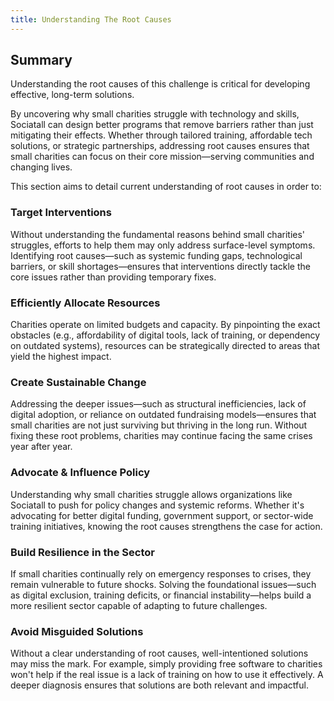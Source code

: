```yaml
---
title: Understanding The Root Causes
---
```


## Summary

Understanding the root causes of this challenge is critical for developing effective, long-term solutions.

By uncovering why small charities struggle with technology and skills, Sociatall can design better programs that remove barriers rather than just mitigating their effects. Whether through tailored training, affordable tech solutions, or strategic partnerships, addressing root causes ensures that small charities can focus on their core mission—serving communities and changing lives.

This section aims to detail current understanding of root causes in order to:

### Target Interventions

Without understanding the fundamental reasons behind small charities' struggles, efforts to help them may only address surface-level symptoms. Identifying root causes—such as systemic funding gaps, technological barriers, or skill shortages—ensures that interventions directly tackle the core issues rather than providing temporary fixes.

### Efficiently Allocate Resources

Charities operate on limited budgets and capacity. By pinpointing the exact obstacles (e.g., affordability of digital tools, lack of training, or dependency on outdated systems), resources can be strategically directed to areas that yield the highest impact.

### Create Sustainable Change

Addressing the deeper issues—such as structural inefficiencies, lack of digital adoption, or reliance on outdated fundraising models—ensures that small charities are not just surviving but thriving in the long run. Without fixing these root problems, charities may continue facing the same crises year after year.

### Advocate & Influence Policy

Understanding why small charities struggle allows organizations like Sociatall to push for policy changes and systemic reforms. Whether it's advocating for better digital funding, government support, or sector-wide training initiatives, knowing the root causes strengthens the case for action.

### Build Resilience in the Sector

If small charities continually rely on emergency responses to crises, they remain vulnerable to future shocks. Solving the foundational issues—such as digital exclusion, training deficits, or financial instability—helps build a more resilient sector capable of adapting to future challenges.

### Avoid Misguided Solutions

Without a clear understanding of root causes, well-intentioned solutions may miss the mark. For example, simply providing free software to charities won't help if the real issue is a lack of training on how to use it effectively. A deeper diagnosis ensures that solutions are both relevant and impactful.
